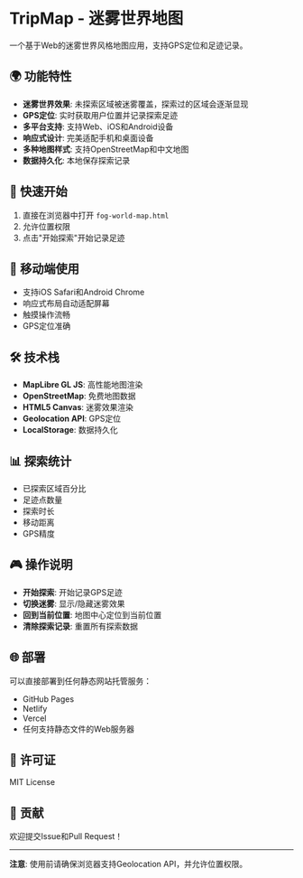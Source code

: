 # TripMap - 迷雾世界地图

一个基于Web的迷雾世界风格地图应用，支持GPS定位和足迹记录。

## 🌍 功能特性

- **迷雾世界效果**: 未探索区域被迷雾覆盖，探索过的区域会逐渐显现
- **GPS定位**: 实时获取用户位置并记录探索足迹
- **多平台支持**: 支持Web、iOS和Android设备
- **响应式设计**: 完美适配手机和桌面设备
- **多种地图样式**: 支持OpenStreetMap和中文地图
- **数据持久化**: 本地保存探索记录

## 🚀 快速开始

1. 直接在浏览器中打开 `fog-world-map.html`
2. 允许位置权限
3. 点击"开始探索"开始记录足迹

## 📱 移动端使用

- 支持iOS Safari和Android Chrome
- 响应式布局自动适配屏幕
- 触摸操作流畅
- GPS定位准确

## 🛠️ 技术栈

- **MapLibre GL JS**: 高性能地图渲染
- **OpenStreetMap**: 免费地图数据
- **HTML5 Canvas**: 迷雾效果渲染
- **Geolocation API**: GPS定位
- **LocalStorage**: 数据持久化

## 📊 探索统计

- 已探索区域百分比
- 足迹点数量
- 探索时长
- 移动距离
- GPS精度

## 🎮 操作说明

- **开始探索**: 开始记录GPS足迹
- **切换迷雾**: 显示/隐藏迷雾效果
- **回到当前位置**: 地图中心定位到当前位置
- **清除探索记录**: 重置所有探索数据

## 🌐 部署

可以直接部署到任何静态网站托管服务：

- GitHub Pages
- Netlify
- Vercel
- 任何支持静态文件的Web服务器

## 📄 许可证

MIT License

## 🤝 贡献

欢迎提交Issue和Pull Request！

---

**注意**: 使用前请确保浏览器支持Geolocation API，并允许位置权限。 